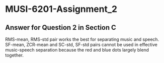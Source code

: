# MUSI-6201-Assignment_2

## Answer for Question 2 in Section C
RMS-mean, RMS-std pair works the best for separating music and speech. SF-mean, ZCR-mean and SC-std, SF-std pairs cannot be used in effective music-speech separation because the red and blue dots largely blend together.